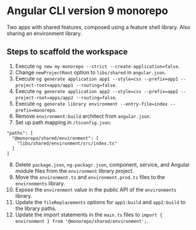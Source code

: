 # Angular CLI version 9 monorepo

Two apps with shared features, composed using a feature shell library. Also
sharing an environment library.

## Steps to scaffold the workspace
1. Execute `ng new my-monorepo --strict --create-application=false`.
2. Change `newProjectRoot` option to `libs/shared` in `angular.json`.
3. Execute `ng generate application app1 --style=css --prefix=app1 --project-root=apps/app1 --routing=false`.
4. Execute `ng generate application app2 --style=css --prefix=app2 --project-root=apps/app2 --routing=false`.
5. Execute `ng generate library environment --entry-file=index --prefix=monorepo`.
6. Remove `environment:build` architect from `angular.json`.
7. Set up path mapping in `/tsconfig.json`:
  ```
  "paths": [
    "@monorepo/shared/environment": [
      "libs/shared/environment/src/index.ts"
    ]
  ]
  ```
8. Delete `package.json`, `ng-packagr.json`, component, service, and Angular
  module files from the `environment` library project.
9. Move the `environment.ts` and `environment.prod.ts` files to the
  `environments` library.
10. Expose the `environment` value in the public API of the `environments`
  library.
11. Update the `fileReplacements` options for `app1:build` and `app2:build` to
  the library paths.
12. Update the import statements in the `main.ts` files to
  `import { environment } from '@monorepo/shared/environment';`.
